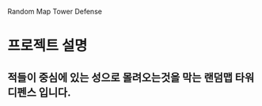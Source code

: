 Random Map Tower Defense

# 프로젝트 설명

## 적들이 중심에 있는 성으로 몰려오는것을 막는 랜덤맵 타워디펜스 입니다.


























